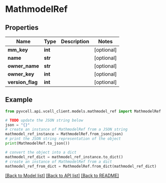 # MathmodelRef

## Properties

| Name             | Type    | Description | Notes      |
| ---------------- | ------- | ----------- | ---------- |
| **mm_key**       | **int** |             | [optional] |
| **name**         | **str** |             | [optional] |
| **owner_name**   | **str** |             | [optional] |
| **owner_key**    | **int** |             | [optional] |
| **version_flag** | **int** |             | [optional] |

## Example

```python
from pyvcell.api.vcell_client.models.mathmodel_ref import MathmodelRef

# TODO update the JSON string below
json = "{}"
# create an instance of MathmodelRef from a JSON string
mathmodel_ref_instance = MathmodelRef.from_json(json)
# print the JSON string representation of the object
print(MathmodelRef.to_json())

# convert the object into a dict
mathmodel_ref_dict = mathmodel_ref_instance.to_dict()
# create an instance of MathmodelRef from a dict
mathmodel_ref_from_dict = MathmodelRef.from_dict(mathmodel_ref_dict)
```

[[Back to Model list]](../README.md#documentation-for-models) [[Back to API list]](../README.md#documentation-for-api-endpoints) [[Back to README]](../README.md)
